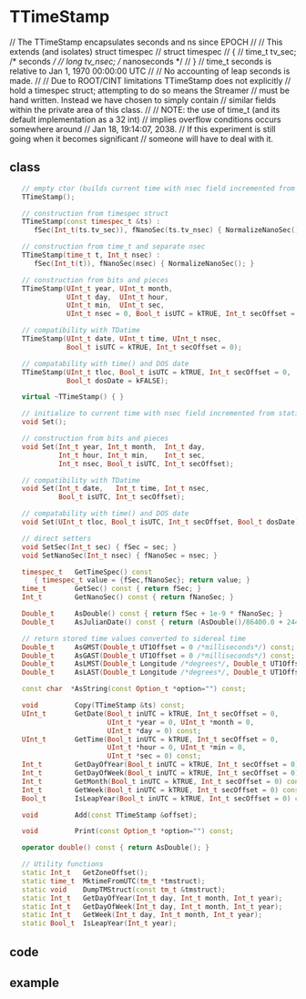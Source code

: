 <!-- TTimeStamp.md --- 
;; 
;; Description: 
;; Author: Hongyi Wu(吴鸿毅)
;; Email: wuhongyi@qq.com 
;; Created: 二 9月 13 19:58:48 2016 (+0800)
;; Last-Updated: 二 9月 13 20:09:39 2016 (+0800)
;;           By: Hongyi Wu(吴鸿毅)
;;     Update #: 1
;; URL: http://wuhongyi.github.io -->

# TTimeStamp

// The TTimeStamp encapsulates seconds and ns since EPOCH
//
// This extends (and isolates) struct timespec
//    struct timespec
//       {
//          time_t   tv_sec;   /* seconds */
//          long     tv_nsec;  /* nanoseconds */
//       }
//    time_t seconds is relative to Jan 1, 1970 00:00:00 UTC
//
// No accounting of leap seconds is made.
//
// Due to ROOT/CINT limitations TTimeStamp does not explicitly
// hold a timespec struct; attempting to do so means the Streamer
// must be hand written.  Instead we have chosen to simply contain
// similar fields within the private area of this class.
//
// NOTE: the use of time_t (and its default implementation as a 32 int)
//       implies overflow conditions occurs somewhere around
//       Jan 18, 19:14:07, 2038.
//       If this experiment is still going when it becomes significant
//       someone will have to deal with it.


## class

```cpp
   // empty ctor (builds current time with nsec field incremented from static)
   TTimeStamp();

   // construction from timespec struct
   TTimeStamp(const timespec_t &ts) :
      fSec(Int_t(ts.tv_sec)), fNanoSec(ts.tv_nsec) { NormalizeNanoSec(); }

   // construction from time_t and separate nsec
   TTimeStamp(time_t t, Int_t nsec) :
      fSec(Int_t(t)), fNanoSec(nsec) { NormalizeNanoSec(); }

   // construction from bits and pieces
   TTimeStamp(UInt_t year, UInt_t month,
              UInt_t day,  UInt_t hour,
              UInt_t min,  UInt_t sec,
              UInt_t nsec = 0, Bool_t isUTC = kTRUE, Int_t secOffset = 0);

   // compatibility with TDatime
   TTimeStamp(UInt_t date, UInt_t time, UInt_t nsec,
              Bool_t isUTC = kTRUE, Int_t secOffset = 0);

   // compatability with time() and DOS date
   TTimeStamp(UInt_t tloc, Bool_t isUTC = kTRUE, Int_t secOffset = 0,
              Bool_t dosDate = kFALSE);

   virtual ~TTimeStamp() { }

   // initialize to current time with nsec field incremented from static
   void Set();

   // construction from bits and pieces
   void Set(Int_t year, Int_t month,  Int_t day,
            Int_t hour, Int_t min,    Int_t sec,
            Int_t nsec, Bool_t isUTC, Int_t secOffset);

   // compatibility with TDatime
   void Set(Int_t date,   Int_t time, Int_t nsec,
            Bool_t isUTC, Int_t secOffset);

   // compatability with time() and DOS date
   void Set(UInt_t tloc, Bool_t isUTC, Int_t secOffset, Bool_t dosDate);

   // direct setters
   void SetSec(Int_t sec) { fSec = sec; }
   void SetNanoSec(Int_t nsec) { fNanoSec = nsec; }

   timespec_t   GetTimeSpec() const
      { timespec_t value = {fSec,fNanoSec}; return value; }
   time_t       GetSec() const { return fSec; }
   Int_t        GetNanoSec() const { return fNanoSec; }

   Double_t     AsDouble() const { return fSec + 1e-9 * fNanoSec; }
   Double_t     AsJulianDate() const { return (AsDouble()/86400.0 + 2440587.5); }

   // return stored time values converted to sidereal time
   Double_t     AsGMST(Double_t UT1Offset = 0 /*milliseconds*/) const; //rval in hours
   Double_t     AsGAST(Double_t UT1Offset = 0 /*milliseconds*/) const; //rval in hours
   Double_t     AsLMST(Double_t Longitude /*degrees*/, Double_t UT1Offset = 0 /*milliseconds*/) const; //rval in hours
   Double_t     AsLAST(Double_t Longitude /*degrees*/, Double_t UT1Offset = 0 /*milliseconds*/) const; //rval in hours

   const char  *AsString(const Option_t *option="") const;

   void         Copy(TTimeStamp &ts) const;
   UInt_t       GetDate(Bool_t inUTC = kTRUE, Int_t secOffset = 0,
                        UInt_t *year = 0, UInt_t *month = 0,
                        UInt_t *day = 0) const;
   UInt_t       GetTime(Bool_t inUTC = kTRUE, Int_t secOffset = 0,
                        UInt_t *hour = 0, UInt_t *min = 0,
                        UInt_t *sec = 0) const;
   Int_t        GetDayOfYear(Bool_t inUTC = kTRUE, Int_t secOffset = 0) const;
   Int_t        GetDayOfWeek(Bool_t inUTC = kTRUE, Int_t secOffset = 0) const;
   Int_t        GetMonth(Bool_t inUTC = kTRUE, Int_t secOffset = 0) const;
   Int_t        GetWeek(Bool_t inUTC = kTRUE, Int_t secOffset = 0) const;
   Bool_t       IsLeapYear(Bool_t inUTC = kTRUE, Int_t secOffset = 0) const;

   void         Add(const TTimeStamp &offset);

   void         Print(const Option_t *option="") const;

   operator double() const { return AsDouble(); }

   // Utility functions
   static Int_t   GetZoneOffset();
   static time_t  MktimeFromUTC(tm_t *tmstruct);
   static void    DumpTMStruct(const tm_t &tmstruct);
   static Int_t   GetDayOfYear(Int_t day, Int_t month, Int_t year);
   static Int_t   GetDayOfWeek(Int_t day, Int_t month, Int_t year);
   static Int_t   GetWeek(Int_t day, Int_t month, Int_t year);
   static Bool_t  IsLeapYear(Int_t year);
```

## code




## example





<!-- TTimeStamp.md ends here -->
